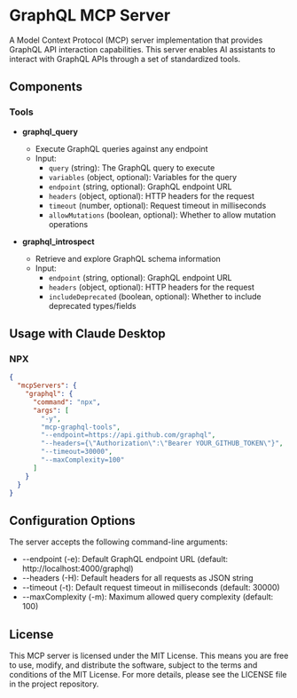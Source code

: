 # GraphQL MCP Server

A Model Context Protocol (MCP) server implementation that provides GraphQL API interaction capabilities. This server enables AI assistants to interact with GraphQL APIs through a set of standardized tools.

## Components

### Tools

- **graphql_query**
  - Execute GraphQL queries against any endpoint
  - Input:
    - `query` (string): The GraphQL query to execute
    - `variables` (object, optional): Variables for the query
    - `endpoint` (string, optional): GraphQL endpoint URL
    - `headers` (object, optional): HTTP headers for the request
    - `timeout` (number, optional): Request timeout in milliseconds
    - `allowMutations` (boolean, optional): Whether to allow mutation operations

- **graphql_introspect**
  - Retrieve and explore GraphQL schema information
  - Input:
    - `endpoint` (string, optional): GraphQL endpoint URL
    - `headers` (object, optional): HTTP headers for the request
    - `includeDeprecated` (boolean, optional): Whether to include deprecated types/fields

## Usage with Claude Desktop

### NPX

```json
{
  "mcpServers": {
    "graphql": {
      "command": "npx",
      "args": [
        "-y",
        "mcp-graphql-tools",
        "--endpoint=https://api.github.com/graphql",
        "--headers={\"Authorization\":\"Bearer YOUR_GITHUB_TOKEN\"}",
        "--timeout=30000",
        "--maxComplexity=100"
      ]
    }
  }
}
```

## Configuration Options
The server accepts the following command-line arguments:

- --endpoint (-e): Default GraphQL endpoint URL (default: http://localhost:4000/graphql)
- --headers (-H): Default headers for all requests as JSON string
- --timeout (-t): Default request timeout in milliseconds (default: 30000)
- --maxComplexity (-m): Maximum allowed query complexity (default: 100)

## License
This MCP server is licensed under the MIT License. This means you are free to use, modify, and distribute the software, subject to the terms and conditions of the MIT License. For more details, please see the LICENSE file in the project repository.